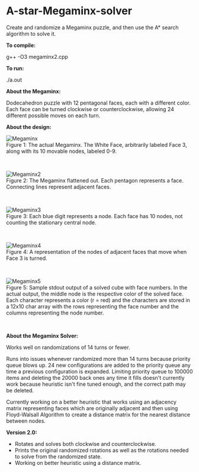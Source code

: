 # A-star-Megaminx-solver
Create and randomize a Megaminx puzzle, and then use the A* search algorithm to solve it.


**To compile:**

g++ -O3 megaminx2.cpp <br/>

**To run:**

./a.out <br/>

**About the Megaminx:**

Dodecahedron puzzle with 12 pentagonal faces, each with a different color. Each face can be turned clockwise or counterclockwise, allowing 24 different possible moves on each turn. 

**About the design:**

![Megaminx](https://i.ibb.co/BwtbZfC/megaminx5.png)<br/>
Figure 1: The actual Megaminx. The White Face, arbitrarily labeled Face 3, along with its 10 movable nodes, labeled 0-9.

<br/>

![Megaminx2](https://i.ibb.co/hX72ZNC/megaminx2.jpg) <br/>
Figure 2: The Megaminx flattened out. Each pentagon represents a face. Connecting lines represent adjacent faces. 

<br/>

![Megaminx3](https://i.ibb.co/NFyBSfz/megaminx3.jpg)<br/>
Figure 3: Each blue digit represents a node. Each face has 10 nodes, not counting the stationary central node. 

<br/>

![Megaminx4](https://i.ibb.co/rydjL5L/megaminx4.jpg)<br/>
Figure 4: A representation of the nodes of adjacent faces that move when Face 3 is turned. 

<br/>

![Megaminx5](https://i.ibb.co/sP6tDtk/megaminx7.png)<br/>
Figure 5: Sample stdout output of a solved cube with face numbers. In the actual output, the middle node is the respective color of the solved face. Each character represents a color (r = red) and the characters are stored in a 12x10 char array with the rows representing the face number and the columns representing the node number.

<br/>

**About the Megaminx Solver:**

Works well on randomizations of 14 turns or fewer.

Runs into issues whenever randomized more than 14 turns because priority queue blows up. 24 new configurations are added to the priority queue any time a previous configuration is expanded. Limiting priority queue to 100000 items and deleting the 20000 back ones any time it fills doesn't currently work because heuristic isn't fine tuned enough, and the correct path may be deleted. 

Currently working on a better heuristic that works using an adjacency matrix representing faces which are originally adjacent and then using Floyd-Walsall Algorithm to create a distance matrix for the nearest distance between nodes.

**Version 2.0:**

* Rotates and solves both clockwise and counterclockwise.
* Prints the original randomized rotations as well as the rotations needed to solve from the randomized state.
* Working on better heuristic using a distance matrix.
